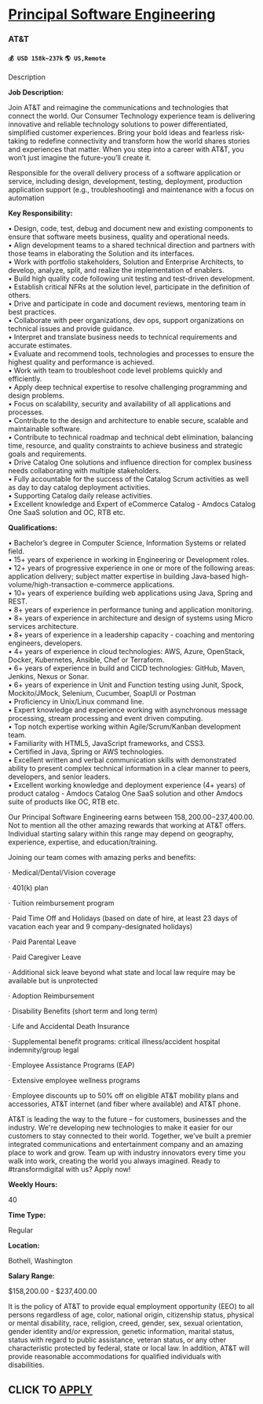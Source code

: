 # [Principal Software Engineering](https://www.remotewlb.com/apply/principal-software-engineering-90445)  
### AT&T  
#### `💰 USD 158k~237k` `🌎 US,Remote`  

Description

**Job Description:**

Join AT&T and reimagine the communications and technologies that connect the world. Our Consumer Technology experience team is delivering innovative and reliable technology solutions to power differentiated, simplified customer experiences. Bring your bold ideas and fearless risk-taking to redefine connectivity and transform how the world shares stories and experiences that matter. When you step into a career with AT&T, you won’t just imagine the future-you’ll create it.

Responsible for the overall delivery process of a software application or service, including design, development, testing, deployment, production application support (e.g., troubleshooting) and maintenance with a focus on automation

 **Key Responsibility:**

• Design, code, test, debug and document new and existing components to ensure that software meets business, quality and operational needs.  
• Align development teams to a shared technical direction and partners with those teams in elaborating the Solution and its interfaces.  
• Work with portfolio stakeholders, Solution and Enterprise Architects, to develop, analyze, split, and realize the implementation of enablers.  
• Build high quality code following unit testing and test-driven development.  
• Establish critical NFRs at the solution level, participate in the definition of others.  
• Drive and participate in code and document reviews, mentoring team in best practices.  
• Collaborate with peer organizations, dev ops, support organizations on technical issues and provide guidance.  
• Interpret and translate business needs to technical requirements and accurate estimates.  
• Evaluate and recommend tools, technologies and processes to ensure the highest quality and performance is achieved.  
• Work with team to troubleshoot code level problems quickly and efficiently.  
• Apply deep technical expertise to resolve challenging programming and design problems.  
• Focus on scalability, security and availability of all applications and processes.  
• Contribute to the design and architecture to enable secure, scalable and maintainable software.  
• Contribute to technical roadmap and technical debt elimination, balancing time, resource, and quality constraints to achieve business and strategic goals and requirements.  
• Drive Catalog One solutions and influence direction for complex business needs collaborating with multiple stakeholders.  
• Fully accountable for the success of the Catalog Scrum activities as well as day to day catalog deployment activities.  
• Supporting Catalog daily release activities.  
• Excellent knowledge and Expert of eCommerce Catalog - Amdocs Catalog One SaaS solution and OC, RTB etc.

 **Qualifications:**

• Bachelor’s degree in Computer Science, Information Systems or related field.  
• 15+ years of experience in working in Engineering or Development roles.  
• 12+ years of progressive experience in one or more of the following areas: application delivery; subject matter expertise in building Java-based high-volume/high-transaction e-commerce applications.  
• 10+ years of experience building web applications using Java, Spring and REST.  
• 8+ years of experience in performance tuning and application monitoring.  
• 8+ years of experience in architecture and design of systems using Micro services architecture.  
• 8+ years of experience in a leadership capacity - coaching and mentoring engineers, developers.  
• 4+ years of experience in cloud technologies: AWS, Azure, OpenStack, Docker, Kubernetes, Ansible, Chef or Terraform.  
• 6+ years of experience in build and CICD technologies: GitHub, Maven, Jenkins, Nexus or Sonar.  
• 6+ years of experience in Unit and Function testing using Junit, Spock, Mockito/JMock, Selenium, Cucumber, SoapUI or Postman  
• Proficiency in Unix/Linux command line.  
• Expert knowledge and experience working with asynchronous message processing, stream processing and event driven computing.  
• Top notch expertise working within Agile/Scrum/Kanban development team.  
• Familiarity with HTML5, JavaScript frameworks, and CSS3.  
• Certified in Java, Spring or AWS technologies.  
• Excellent written and verbal communication skills with demonstrated ability to present complex technical information in a clear manner to peers, developers, and senior leaders.  
• Excellent working knowledge and deployment experience (4+ years) of product catalog - Amdocs Catalog One SaaS solution and other Amdocs suite of products like OC, RTB etc.

Our Principal Software Engineering earns between $158,200.00-$237,400.00.  Not to mention all the other amazing rewards that working at AT&T offers. Individual starting salary within this range may depend on geography, experience, expertise, and education/training.

Joining our team comes with amazing perks and benefits:

· Medical/Dental/Vision coverage

· 401(k) plan

· Tuition reimbursement program

· Paid Time Off and Holidays (based on date of hire, at least 23 days of vacation each year and 9 company-designated holidays)

· Paid Parental Leave

· Paid Caregiver Leave

· Additional sick leave beyond what state and local law require may be available but is unprotected

· Adoption Reimbursement

· Disability Benefits (short term and long term)

· Life and Accidental Death Insurance

· Supplemental benefit programs: critical illness/accident hospital indemnity/group legal

· Employee Assistance Programs (EAP)

· Extensive employee wellness programs

· Employee discounts up to 50% off on eligible AT&T mobility plans and accessories, AT&T internet (and fiber where available) and AT&T phone.

AT&T is leading the way to the future – for customers, businesses and the industry. We're developing new technologies to make it easier for our customers to stay connected to their world. Together, we’ve built a premier integrated communications and entertainment company and an amazing place to work and grow. Team up with industry innovators every time you walk into work, creating the world you always imagined. Ready to #transformdigital with us? Apply now!

 **Weekly Hours:**

40

 **Time Type:**

Regular

 **Location:**

Bothell, Washington

 **Salary Range:**

$158,200.00 - $237,400.00

It is the policy of AT&T to provide equal employment opportunity (EEO) to all persons regardless of age, color, national origin, citizenship status, physical or mental disability, race, religion, creed, gender, sex, sexual orientation, gender identity and/or expression, genetic information, marital status, status with regard to public assistance, veteran status, or any other characteristic protected by federal, state or local law. In addition, AT&T will provide reasonable accommodations for qualified individuals with disabilities.

  
## CLICK TO [APPLY](https://www.remotewlb.com/apply/principal-software-engineering-90445)

